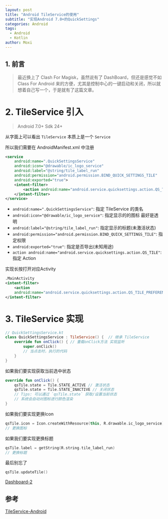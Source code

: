 ```yaml
---
layout: post
title: "Android TileService的使用"
subtitle: "实现Android 7.0+的QuickSettings"
categories: Android
tags:
  - Android
  - Kotlin
author: Moxi
---
```


## 1. 前言

> 最近换上了 Clash For Magisk，虽然说有了 DashBoard，但还是感觉不如 Class For Android 来的方便，尤其是控制中心的一键启动和关闭，所以就想着自己写一个，于是就有了这篇文章。

# 2. TileService 引入

> Android 7.0+ Sdk 24+

从字面上可以看出 `TileService` 本质上是一个 `Service`

所以我们需要在 AndroidManifest.xml 中注册

```xml
<service
    android:name=".QuickSettingsService"
    android:icon="@drawable/ic_logo_service"
    android:label="@string/tile_label_run"
    android:permission="android.permission.BIND_QUICK_SETTINGS_TILE"
    android:exported="true">
    <intent-filter>
        <action android:name="android.service.quicksettings.action.QS_TILE" />
    </intent-filter>
</service>
```

- `android:name=".QuickSettingsService"`: 指定 TileService 的类名
- `android:icon="@drawable/ic_logo_service"`: 指定显示的的图标 最好是透明
- `android:label="@string/tile_label_run"`: 指定显示的标题(未激活状态)
- `android:permission="android.permission.BIND_QUICK_SETTINGS_TILE"`: 指定权限
- `android:exported="true"`: 指定是否导出(未知用途)
- `action android:name="android.service.quicksettings.action.QS_TILE"`: 指定 Action

实现长按打开对应Activity
```xml
.MainActivity
<intent-filter>
    <action 
    android:name="android.service.quicksettings.action.QS_TILE_PREFERENCES" />
</intent-filter>
```

# 3. TileService 实现

```kotlin
// QuickSettingsService.kt
class QuickSettingsService : TileService() {  // 继承 TileService
    override fun onClick() { // 重载onClick方法 实现监听
        super.onClick()
        // 当点击时，执行的代码
    }
}
```

如果我们要实现获取当前选中状态
```kotlin
override fun onClick() { 
    qsTile.state = Tile.STATE_ACTIVE // 激活状态
    qsTile.state = Tile.STATE_INACTIVE // 关闭状态
    // Tips: 可以通过 `qsTile.state` 获取/设置当前状态
    // 系统会自动对图标进行颜色渲染
}
```

如果我们要实现更换Icon
```kotlin
qsTile.icon = Icon.createWithResource(this, R.drawable.ic_logo_service) 
// 更换图标
```

如果我们要实现更换标题
```kotlin
qsTile.label = getString(R.string.tile_label_run)
// 更换标题
```
最后别忘了
```kotlin
qsTile.updateTile()
```

[Dashboard-2](https://github.com/moxidev/DashBoard-2)
##  参考
[TileService-Android](https://developer.android.com/reference/android/service/quicksettings/TileService)
